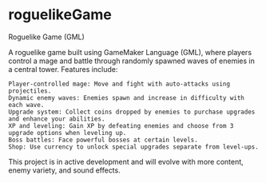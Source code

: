# roguelikeGame
Roguelike Game (GML)

A roguelike game built using GameMaker Language (GML), where players control a mage and battle through randomly spawned waves of enemies in a central tower. Features include:

    Player-controlled mage: Move and fight with auto-attacks using projectiles.
    Dynamic enemy waves: Enemies spawn and increase in difficulty with each wave.
    Upgrade system: Collect coins dropped by enemies to purchase upgrades and enhance your abilities.
    XP and leveling: Gain XP by defeating enemies and choose from 3 upgrade options when leveling up.
    Boss battles: Face powerful bosses at certain levels.
    Shop: Use currency to unlock special upgrades separate from level-ups.

This project is in active development and will evolve with more content, enemy variety, and sound effects.
